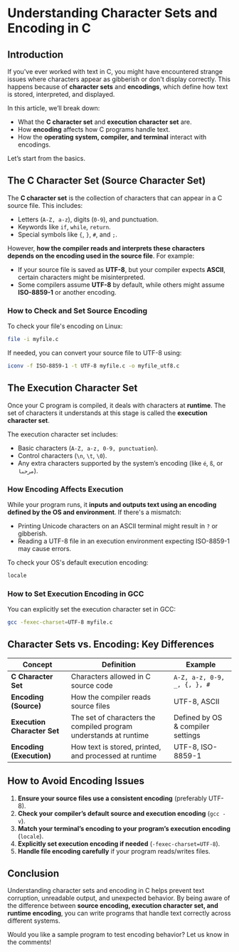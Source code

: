 # Understanding Character Sets and Encoding in C

## Introduction
If you've ever worked with text in C, you might have encountered strange issues where characters appear as gibberish or don't display correctly. This happens because of **character sets** and **encodings**, which define how text is stored, interpreted, and displayed.

In this article, we’ll break down:
- What the **C character set** and **execution character set** are.
- How **encoding** affects how C programs handle text.
- How the **operating system, compiler, and terminal** interact with encodings.

Let’s start from the basics.

## The C Character Set (Source Character Set)
The **C character set** is the collection of characters that can appear in a C source file. This includes:
- Letters (`A-Z, a-z`), digits (`0-9`), and punctuation.
- Keywords like `if`, `while`, `return`.
- Special symbols like `{`, `}`, `#`, and `;`.

However, **how the compiler reads and interprets these characters depends on the encoding used in the source file**. For example:
- If your source file is saved as **UTF-8**, but your compiler expects **ASCII**, certain characters might be misinterpreted.
- Some compilers assume **UTF-8** by default, while others might assume **ISO-8859-1** or another encoding.

### How to Check and Set Source Encoding
To check your file's encoding on Linux:
```sh
file -i myfile.c
```
If needed, you can convert your source file to UTF-8 using:
```sh
iconv -f ISO-8859-1 -t UTF-8 myfile.c -o myfile_utf8.c
```

## The Execution Character Set
Once your C program is compiled, it deals with characters at **runtime**. The set of characters it understands at this stage is called the **execution character set**.

The execution character set includes:
- Basic characters (`A-Z, a-z, 0-9, punctuation`).
- Control characters (`\n`, `\t`, `\0`).
- Any extra characters supported by the system’s encoding (like `é`, `ß`, or `مرحبا`).

### How Encoding Affects Execution
While your program runs, it **inputs and outputs text using an encoding defined by the OS and environment**. If there's a mismatch:
- Printing Unicode characters on an ASCII terminal might result in `?` or gibberish.
- Reading a UTF-8 file in an execution environment expecting ISO-8859-1 may cause errors.

To check your OS's default execution encoding:
```sh
locale
```

### How to Set Execution Encoding in GCC
You can explicitly set the execution character set in GCC:
```sh
gcc -fexec-charset=UTF-8 myfile.c
```

## Character Sets vs. Encoding: Key Differences
| Concept | Definition | Example |
|---------|------------|---------|
| **C Character Set** | Characters allowed in C source code | `A-Z, a-z, 0-9, _, {, }, #` |
| **Encoding (Source)** | How the compiler reads source files | UTF-8, ASCII |
| **Execution Character Set** | The set of characters the compiled program understands at runtime | Defined by OS & compiler settings |
| **Encoding (Execution)** | How text is stored, printed, and processed at runtime | UTF-8, ISO-8859-1 |

## How to Avoid Encoding Issues
1. **Ensure your source files use a consistent encoding** (preferably UTF-8).
2. **Check your compiler’s default source and execution encoding** (`gcc -v`).
3. **Match your terminal’s encoding to your program’s execution encoding** (`locale`).
4. **Explicitly set execution encoding if needed** (`-fexec-charset=UTF-8`).
5. **Handle file encoding carefully** if your program reads/writes files.

## Conclusion
Understanding character sets and encoding in C helps prevent text corruption, unreadable output, and unexpected behavior. By being aware of the difference between **source encoding, execution character set, and runtime encoding**, you can write programs that handle text correctly across different systems.

Would you like a sample program to test encoding behavior? Let us know in the comments!


